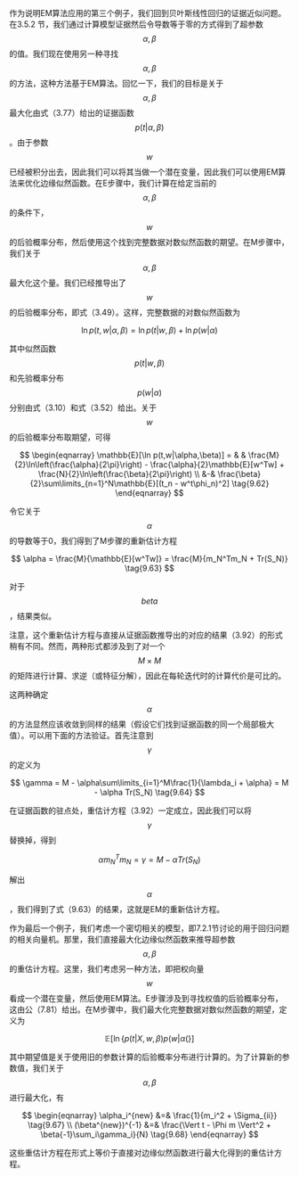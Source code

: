作为说明EM算法应用的第三个例子，我们回到贝叶斯线性回归的证据近似问题。在3.5.2 节，我们通过计算模型证据然后令导数等于零的方式得到了超参数$$ \alpha,\beta $$的值。我们现在使用另一种寻找$$ \alpha,\beta $$的方法，这种方法基于EM算法。回忆一下，我们的目标是关于$$ \alpha,\beta $$最大化由式（3.77）给出的证据函数$$ p(t| \alpha, \beta) $$。由于参数$$ w
$$已经被积分出去，因此我们可以将其当做一个潜在变量，因此我们可以使用EM算法来优化边缘似然函数。在E步骤中，我们计算在给定当前的$$ \alpha,\beta $$的条件下，$$ w $$的后验概率分布，然后使用这个找到完整数据对数似然函数的期望。在M步骤中，我们关于$$ \alpha,\beta $$最大化这个量。我们已经推导出了$$ w $$的后验概率分布，即式（3.49）。这样，完整数据的对数似然函数为     

$$
\ln p(t,w|\alpha,\beta) = \ln p(t|w,\beta) + \ln p(w|\alpha) \tag{9.61}
$$     

其中似然函数$$ p(t|w, \beta) $$和先验概率分布$$ p(w|\alpha) $$分别由式（3.10）和式（3.52）给出。关于$$ w $$的后验概率分布取期望，可得     

$$
\begin{eqnarray}
\mathbb{E}[\ln p(t,w|\alpha,\beta)] = & & \frac{M}{2}\ln\left(\frac{\alpha}{2\pi}\right) - \frac{\alpha}{2}\mathbb{E}[w^Tw] + \frac{N}{2}\ln\left(\frac{\beta}{2\pi}\right) \\
&-& \frac{\beta}{2}\sum\limits_{n=1}^N\mathbb{E}[(t_n - w^t\phi_n)^2] \tag{9.62}
\end{eqnarray}
$$    

令它关于$$ \alpha $$的导数等于0，我们得到了M步骤的重新估计方程     

$$
\alpha = \frac{M}{\mathbb{E}[w^Tw]} = \frac{M}{m_N^Tm_N + Tr(S_N)} \tag{9.63}
$$     

对于$$ beta $$，结果类似。     

注意，这个重新估计方程与直接从证据函数推导出的对应的结果（3.92）的形式稍有不同。然而，两种形式都涉及到了对一个$$ M \times M $$的矩阵进行计算、求逆（或特征分解），因此在每轮迭代时的计算代价是可比的。    

这两种确定$$ \alpha $$的方法显然应该收敛到同样的结果（假设它们找到证据函数的同一个局部极大值）。可以用下面的方法验证。首先注意到$$ \gamma $$的定义为     

$$
\gamma = M - \alpha\sum\limits_{i=1}^M\frac{1}{\lambda_i + \alpha} = M - \alpha Tr(S_N) \tag{9.64}
$$    

在证据函数的驻点处，重估计方程（3.92）一定成立，因此我们可以将$$ \gamma $$替换掉，得到     

$$
\alpha m_N^Tm_N = \gamma = M - \alpha Tr(S_N) \tag{9.65}
$$     

解出$$ \alpha $$，我们得到了式（9.63）的结果，这就是EM的重新估计方程。     

作为最后一个例子，我们考虑一个密切相关的模型，即7.2.1节讨论的用于回归问题的相关向量机。那里，我们直接最大化边缘似然函数来推导超参数$$ \alpha,\beta $$的重估计方程。这里，我们考虑另一种方法，即把权向量$$ w $$看成一个潜在变量，然后使用EM算法。E步骤涉及到寻找权值的后验概率分布，这由公（7.81）给出。在M步骤中，我们最大化完整数据对数似然函数的期望，定义为     

$$
\mathbb{E}[\ln\{p(t|X,w,\beta)p(w|\alpha(\}] \tag{9.66}
$$    

其中期望值是关于使用旧的参数计算的后验概率分布进行计算的。为了计算新的参数值，我们关于$$ \alpha,\beta $$进行最大化，有     

$$
\begin{eqnarray}
\alpha_i^{new} &=& \frac{1}{m_i^2 + \Sigma_{ii}} \tag{9.67} \\
(\beta^{new})^{-1} &=& \frac{\Vert t - \Phi m \Vert^2 + \beta{-1}\sum_i\gamma_i}{N} \tag{9.68}
\end{eqnarray}
$$     

这些重估计方程在形式上等价于直接对边缘似然函数进行最大化得到的重估计方程。
